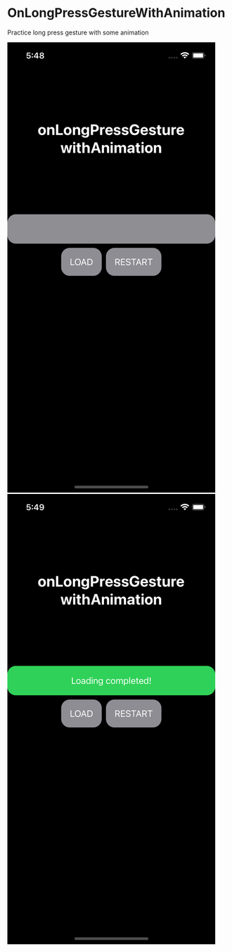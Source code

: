 # OnLongPressGestureWithAnimation
Practice long press gesture with some animation

![](1.png)
![](2.png)
